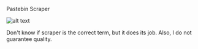 Pastebin Scraper 
 
![alt text](http://www.wtfpl.net/wp-content/uploads/2012/12/wtfpl-badge-4.png "We support WTFPL") 
 
 
Don't know if scraper is the correct term, but it does its job. 
Also, I do not guarantee quality. 
